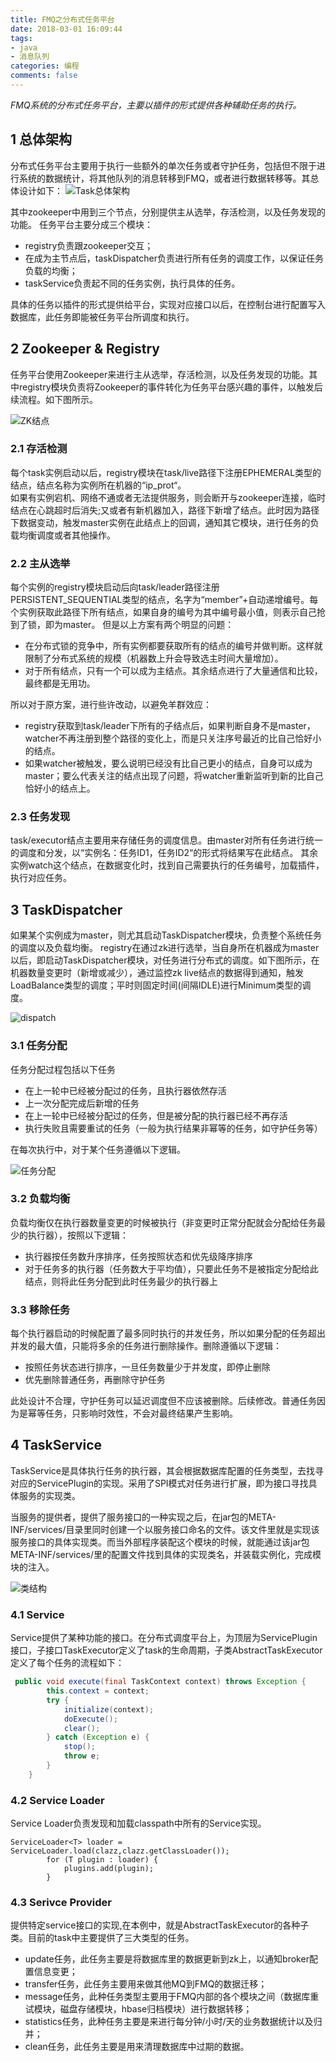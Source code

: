 ```yaml
---
title: FMQ之分布式任务平台
date: 2018-03-01 16:09:44
tags:
- java
- 消息队列
categories: 编程
comments: false
---
```

*FMQ系统的分布式任务平台，主要以插件的形式提供各种辅助任务的执行。*
<!--more-->
## 1 总体架构
分布式任务平台主要用于执行一些额外的单次任务或者守护任务，包括但不限于进行系统的数据统计，将其他队列的消息转移到FMQ，或者进行数据转移等。其总体设计如下：
![Task总体架构](http://ovor60v7j.bkt.clouddn.com/task.png)

其中zookeeper中用到三个节点，分别提供主从选举，存活检测，以及任务发现的功能。
任务平台主要分成三个模块：

* registry负责跟zookeeper交互；
* 在成为主节点后，taskDispatcher负责进行所有任务的调度工作，以保证任务负载的均衡；
* taskService负责起不同的任务实例，执行具体的任务。

具体的任务以插件的形式提供给平台，实现对应接口以后，在控制台进行配置写入数据库，此任务即能被任务平台所调度和执行。



## 2 Zookeeper & Registry
任务平台使用Zookeeper来进行主从选举，存活检测，以及任务发现的功能。其中registry模块负责将Zookeeper的事件转化为任务平台感兴趣的事件，以触发后续流程。如下图所示。  

![ZK结点](http://ovor60v7j.bkt.clouddn.com/zk%E7%BB%93%E7%82%B9.png)

### 2.1 存活检测
每个task实例启动以后，registry模块在task/live路径下注册EPHEMERAL类型的结点，结点名称为实例所在机器的“ip_prot“。  
如果有实例宕机、网络不通或者无法提供服务，则会断开与zookeeper连接，临时结点在心跳超时后消失;又或者有新机器加入，路径下新增了结点。此时因为路径下数据变动，触发master实例在此结点上的回调，通知其它模块，进行任务的负载均衡调度或者其他操作。

### 2.2 主从选举
每个实例的registry模块启动后向task/leader路径注册PERSISTENT_SEQUENTIAL类型的结点，名字为“member”+自动递增编号。每个实例获取此路径下所有结点，如果自身的编号为其中编号最小值，则表示自己抢到了锁，即为master。
但是以上方案有两个明显的问题：

* 在分布式锁的竞争中，所有实例都要获取所有的结点的编号并做判断。这样就限制了分布式系统的规模（机器数上升会导致选主时间大量增加）。
* 对于所有结点，只有一个可以成为主结点。其余结点进行了大量通信和比较，最终都是无用功。

所以对于原方案，进行些许改动，以避免羊群效应：

* registry获取到task/leader下所有的子结点后，如果判断自身不是master，watcher不再注册到整个路径的变化上，而是只关注序号最近的比自己恰好小的结点。
* 如果watcher被触发，要么说明已经没有比自己更小的结点，自身可以成为master；要么代表关注的结点出现了问题，将watcher重新监听到新的比自己恰好小的结点上。

### 2.3 任务发现
task/executor结点主要用来存储任务的调度信息。由master对所有任务进行统一的调度和分发，以“实例名：任务ID1，任务ID2“的形式将结果写在此结点。
其余实例watch这个结点，在数据变化时，找到自己需要执行的任务编号，加载插件，执行对应任务。

## 3 TaskDispatcher

如果某个实例成为master，则尤其启动TaskDispatcher模块，负责整个系统任务的调度以及负载均衡。
registry在通过zk进行选举，当自身所在机器成为master以后，即启动TaskDispatcher模块，对任务进行分布式的调度。如下图所示，在机器数量变更时（新增或减少），通过监控zk live结点的数据得到通知，触发LoadBalance类型的调度；平时则固定时间(间隔IDLE)进行Minimum类型的调度。

![dispatch](http://ovor60v7j.bkt.clouddn.com/dispatch.png)

### 3.1 任务分配

任务分配过程包括以下任务

* 在上一轮中已经被分配过的任务，且执行器依然存活
* 上一次分配完成后新增的任务
* 在上一轮中已经被分配过的任务，但是被分配的执行器已经不再存活
* 执行失败且需要重试的任务（一般为执行结果非幂等的任务，如守护任务等）

在每次执行中，对于某个任务遵循以下逻辑。  

![任务分配](http://ovor60v7j.bkt.clouddn.com/%E4%BB%BB%E5%8A%A1%E5%88%A4%E6%96%AD.png)

### 3.2 负载均衡

负载均衡仅在执行器数量变更的时候被执行（非变更时正常分配就会分配给任务最少的执行器），按照以下逻辑：

* 执行器按任务数升序排序，任务按照状态和优先级降序排序
* 对于任务多的执行器（任务数大于平均值），只要此任务不是被指定分配给此结点，则将此任务分配到此时任务最少的执行器上

### 3.3 移除任务

每个执行器启动的时候配置了最多同时执行的并发任务，所以如果分配的任务超出并发的最大值，只能将多余的任务进行删除操作。删除遵循以下逻辑：

* 按照任务状态进行排序，一旦任务数量少于并发度，即停止删除
* 优先删除普通任务，再删除守护任务

此处设计不合理，守护任务可以延迟调度但不应该被删除。后续修改。普通任务因为是幂等任务，只影响时效性，不会对最终结果产生影响。


## 4 TaskService

TaskService是具体执行任务的执行器，其会根据数据库配置的任务类型，去找寻对应的ServicePlugin的实现。采用了SPI模式对任务进行扩展，即为接口寻找具体服务的实现类。

>
当服务的提供者，提供了服务接口的一种实现之后，在jar包的META-INF/services/目录里同时创建一个以服务接口命名的文件。该文件里就是实现该服务接口的具体实现类。而当外部程序装配这个模块的时候，就能通过该jar包META-INF/services/里的配置文件找到具体的实现类名，并装载实例化，完成模块的注入。
> 

![类结构](http://ovor60v7j.bkt.clouddn.com/%E7%B1%BB%E7%BB%93%E6%9E%84.png)

### 4.1 Service

Service提供了某种功能的接口。在分布式调度平台上，为顶层为ServicePlugin接口，子接口TaskExecutor定义了task的生命周期，子类AbstractTaskExecutor定义了每个任务的流程如下：

```java
 public void execute(final TaskContext context) throws Exception {
        this.context = context;
        try {
            initialize(context);
            doExecute();
            clear();
        } catch (Exception e) {
            stop();
            throw e;
        }
    }
```

### 4.2 Service Loader

Service Loader负责发现和加载classpath中所有的Service实现。

```
ServiceLoader<T> loader = ServiceLoader.load(clazz,clazz.getClassLoader());
        for (T plugin : loader) {
            plugins.add(plugin);
        }
```

### 4.3 Serivce Provider

提供特定service接口的实现,在本例中，就是AbstractTaskExecutor的各种子类。目前的task中主要提供了三大类型的任务。

* update任务，此任务主要是将数据库里的数据更新到zk上，以通知broker配置信息变更；
* transfer任务，此任务主要用来做其他MQ到FMQ的数据迁移；
* message任务，此种任务类型主要用于FMQ内部的各个模块之间（数据库重试模块，磁盘存储模块，hbase归档模块）进行数据转移；
* statistics任务，此种任务主要是来进行每分钟/小时/天的业务数据统计以及归并；
* clean任务，此任务主要是用来清理数据库中过期的数据。